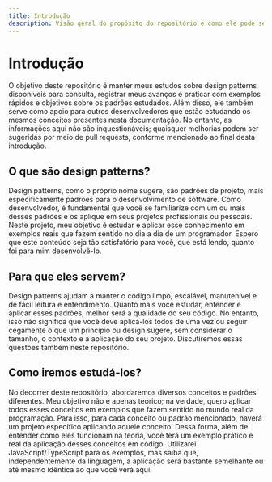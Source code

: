 ```yaml
---
title: Introdução
description: Visão geral do propósito do repositório e como ele pode ser útil para estudo e aplicação de design patterns.
---
```


# Introdução

O objetivo deste repositório é manter meus estudos sobre design patterns disponíveis para consulta, registrar meus avanços e praticar com exemplos rápidos e objetivos sobre os padrões estudados. Além disso, ele também serve como apoio para outros desenvolvedores que estão estudando os mesmos conceitos presentes nesta documentação. No entanto, as informações aqui não são inquestionáveis; quaisquer melhorias podem ser sugeridas por meio de pull requests, conforme mencionado ao final desta introdução.

## O que são design patterns?

Design patterns, como o próprio nome sugere, são padrões de projeto, mais especificamente padrões para o desenvolvimento de software. Como desenvolvedor, é fundamental que você se familiarize com um ou mais desses padrões e os aplique em seus projetos profissionais ou pessoais. Neste projeto, meu objetivo é estudar e aplicar esse conhecimento em exemplos reais que fazem sentido no dia a dia de um programador. Espero que este conteúdo seja tão satisfatório para você, que está lendo, quanto foi para mim desenvolvê-lo.

## Para que eles servem?

Design patterns ajudam a manter o código limpo, escalável, manutenível e de fácil leitura e entendimento. Quanto mais você estudar, entender e aplicar esses padrões, melhor será a qualidade do seu código. No entanto, isso não significa que você deve aplicá-los todos de uma vez ou seguir cegamente o que um princípio ou design sugere, sem considerar o tamanho, o contexto e a aplicação do seu projeto. Discutiremos essas questões também neste repositório.

## Como iremos estudá-los?

No decorrer deste repositório, abordaremos diversos conceitos e padrões diferentes. Meu objetivo não é apenas teórico; na verdade, quero aplicar todos esses conceitos em exemplos que fazem sentido no mundo real da programação. Para isso, para cada conceito ou padrão mencionado, haverá um projeto específico aplicando aquele conceito. Dessa forma, além de entender como eles funcionam na teoria, você terá um exemplo prático e real da aplicação desses conceitos em código. Utilizarei JavaScript/TypeScript para os exemplos, mas saiba que, independentemente da linguagem, a aplicação será bastante semelhante ou até mesmo idêntica ao que você verá aqui.
